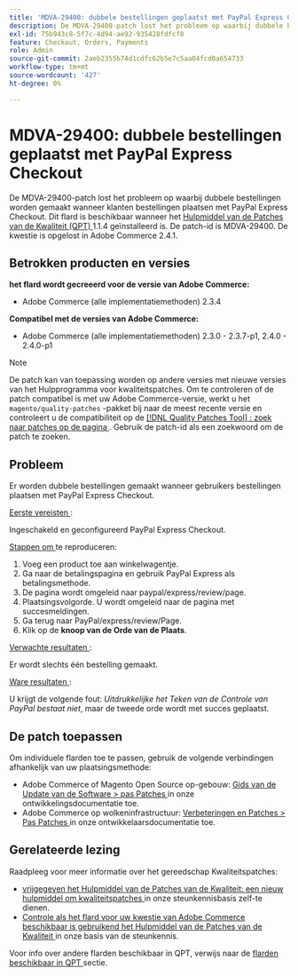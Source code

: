 ```yaml
---
title: 'MDVA-29400: dubbele bestellingen geplaatst met PayPal Express Checkout'
description: De MDVA-29400-patch lost het probleem op waarbij dubbele bestellingen worden gemaakt wanneer klanten bestellingen plaatsen met PayPal Express Checkout. Deze patch is beschikbaar wanneer [Quality Patches Tool (QPT)] (/help/announcements/adobe-commerce-announcements/magento-quality-patches-released-new-tool-to-self-serve-quality-patches.md) 1.1.4 is geïnstalleerd. De patch-id is MDVA-29400. De kwestie is opgelost in Adobe Commerce 2.4.1.
exl-id: 75b943c8-5f7c-4d94-ae92-935428fdfcf8
feature: Checkout, Orders, Payments
role: Admin
source-git-commit: 2aeb2355b74d1cdfc62b5e7c5aa04fcd0a654733
workflow-type: tm+mt
source-wordcount: '427'
ht-degree: 0%

---
```


# MDVA-29400: dubbele bestellingen geplaatst met PayPal Express Checkout

De MDVA-29400-patch lost het probleem op waarbij dubbele bestellingen worden gemaakt wanneer klanten bestellingen plaatsen met PayPal Express Checkout. Dit flard is beschikbaar wanneer het [ Hulpmiddel van de Patches van de Kwaliteit (QPT) ](/help/announcements/adobe-commerce-announcements/magento-quality-patches-released-new-tool-to-self-serve-quality-patches.md) 1.1.4 geïnstalleerd is. De patch-id is MDVA-29400. De kwestie is opgelost in Adobe Commerce 2.4.1.

## Betrokken producten en versies

**het flard wordt gecreeerd voor de versie van Adobe Commerce:**

* Adobe Commerce (alle implementatiemethoden) 2.3.4

**Compatibel met de versies van Adobe Commerce:**

* Adobe Commerce (alle implementatiemethoden) 2.3.0 - 2.3.7-p1, 2.4.0 - 2.4.0-p1

>[!NOTE]
>
>De patch kan van toepassing worden op andere versies met nieuwe versies van het Hulpprogramma voor kwaliteitspatches. Om te controleren of de patch compatibel is met uw Adobe Commerce-versie, werkt u het `magento/quality-patches` -pakket bij naar de meest recente versie en controleert u de compatibiliteit op de [[!DNL Quality Patches Tool] : zoek naar patches op de pagina ](https://experienceleague.adobe.com/tools/commerce-quality-patches/index.html?lang=nl-NL) . Gebruik de patch-id als een zoekwoord om de patch te zoeken.

## Probleem

Er worden dubbele bestellingen gemaakt wanneer gebruikers bestellingen plaatsen met PayPal Express Checkout.

<u> Eerste vereisten </u>:

Ingeschakeld en geconfigureerd PayPal Express Checkout.

<u> Stappen om </u> te reproduceren:

1. Voeg een product toe aan winkelwagentje.
1. Ga naar de betalingspagina en gebruik PayPal Express als betalingsmethode.
1. De pagina wordt omgeleid naar paypal/express/review/page.
1. Plaatsingsvolgorde. U wordt omgeleid naar de pagina met succesmeldingen.
1. Ga terug naar PayPal/express/review/Page.
1. Klik op de **knoop van de Orde van de Plaats**.

<u> Verwachte resultaten </u>:

Er wordt slechts één bestelling gemaakt.

<u> Ware resultaten </u>:

U krijgt de volgende fout: *Uitdrukkelijke het Teken van de Controle van PayPal bestaat niet*, maar de tweede orde wordt met succes geplaatst.

## De patch toepassen

Om individuele flarden toe te passen, gebruik de volgende verbindingen afhankelijk van uw plaatsingsmethode:

* Adobe Commerce of Magento Open Source op-gebouw: [ Gids van de Update van de Software > pas Patches ](https://experienceleague.adobe.com/nl/docs/commerce-operations/tools/quality-patches-tool/usage) in onze ontwikkelingsdocumentatie toe.
* Adobe Commerce op wolkeninfrastructuur: [ Verbeteringen en Patches > Pas Patches ](https://experienceleague.adobe.com/nl/docs/commerce-cloud-service/user-guide/develop/upgrade/apply-patches) in onze ontwikkelaarsdocumentatie toe.

## Gerelateerde lezing

Raadpleeg voor meer informatie over het gereedschap Kwaliteitspatches:

* [ vrijgegeven het Hulpmiddel van de Patches van de Kwaliteit: een nieuw hulpmiddel om kwaliteitspatches ](/help/announcements/adobe-commerce-announcements/magento-quality-patches-released-new-tool-to-self-serve-quality-patches.md) in onze steunkennisbasis zelf-te dienen.
* [ Controle als het flard voor uw kwestie van Adobe Commerce beschikbaar is gebruikend het Hulpmiddel van de Patches van de Kwaliteit ](/help/support-tools/patches-available-in-qpt-tool/check-patch-for-magento-issue-with-magento-quality-patches.md) in onze basis van de steunkennis.

Voor info over andere flarden beschikbaar in QPT, verwijs naar de [ flarden beschikbaar in QPT ](https://support.magento.com/hc/en-us/sections/360010506631-Patches-available-in-MQP-tool-) sectie.

